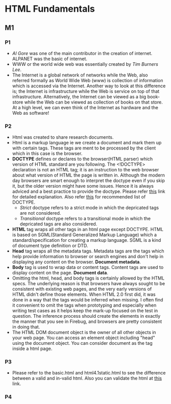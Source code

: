 # HTML Fundamentals

## M1

### P1

- *Al Gore* was one of the main contributor in the creation of internet. ALPANET was the basic of internet.
- WWW or the world wide web was essentially created by *Tim Burners Lee*.
- The Internet is a global network of networks while the Web, also referred formally as World Wide Web (www) is collection of information which is accessed via the Internet. Another way to look at this difference is; the Internet is infrastructure while the Web is service on top of that infrastructure. Alternatively, the Internet can be viewed as a big book-store while the Web can be viewed as collection of books on that store. At a high level, we can even think of the Internet as hardware and the Web as software!

### P2

- Html was created to share research documents.
- Html is a markup language ie we create a document and mark them up with certain tags. These tags are ment to be processed by the client which in this case is the browser.
- **DOCTYPE** defines or declares to the browser(HTML parser) which version of HTML standard are you following. The <!DOCTYPE> declaration is not an HTML tag; it is an instruction to the web browser about what version of HTML the page is written in. Although the modern day browsers are smart enough to interpret the doctype even if you skip it, but the older version might have some issues. Hence it is always adviced and a best practice to provide the doctype. Please refer [this](https://www.w3schools.com/tags/tag_doctype.asp) link for detailed explanation. Also refer [this](https://www.w3.org/QA/2002/04/valid-dtd-list.html) for recommended list of DOCTYPE.
    - *Strict* doctype refers to a strict mode in which the depricated tags are not considered.
    - *Transitional* doctype refers to a transitional mode in which the depricated tags are also considered.
- **HTML** tag wraps all other tags in an html page except DOCTYPE. HTML is based on SGML(Standard Generalized Markup Language) which a standard/specification for creating a markup language. SGML is a kind of document type definition or DTD.
- **Head** tag wraps all the metadata tags. Metadata tags are the tags which help provide information to browser or search engines and don't help in displaying any content on the browser. **Document metadata**.
- **Body** tag is used to wrap data or content tags. Content tags are used to display content on the page. **Document data**.
- Omitting the html, head, and body tags is certainly allowed by the HTML specs. The underlying reason is that browsers have always sought to be consistent with existing web pages, and the very early versions of HTML didn't define those elements. When HTML 2.0 first did, it was done in a way that the tags would be inferred when missing. I often find it convenient to omit the tags when prototyping and especially when writing test cases as it helps keep the mark-up focused on the test in question. The inference process should create the elements in exactly the manner that you see in Firebug, and browsers are pretty consistent in doing that.
- The HTML DOM document object is the owner of all other objects in your web page. You can access an element object including "head" using the document object. You can consider document as the <Html> tag inside a html page.

### P3

- Please refer to the basic.html and html4.1static.html to see the difference between a valid and in-valid html. Also you can validate the html at [this](http://validator.w3.org/#validate_by_input+with_options) link.

### P4 

